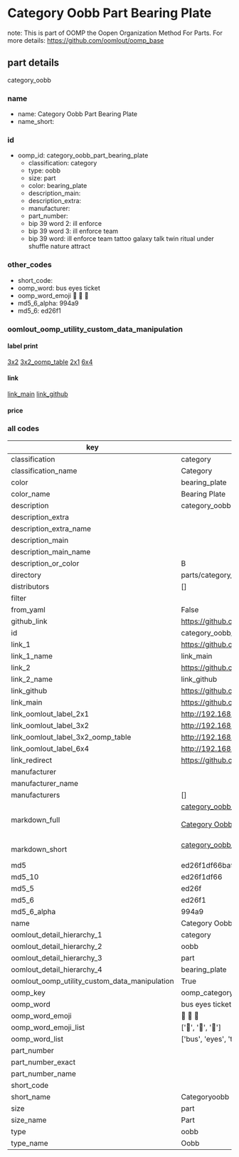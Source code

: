 # Category Oobb Part Bearing Plate  

note: This is part of OOMP the Oopen Organization Method For Parts. For more details: https://github.com/oomlout/oomp_base

##  part details
  



category_oobb



### name
* name: Category Oobb Part Bearing Plate
* name_short: 
### id
* oomp_id: category_oobb_part_bearing_plate
  * classification: category
  * type: oobb
  * size: part
  * color: bearing_plate
  * description_main: 
  * description_extra: 
  * manufacturer: 
  * part_number: 
  * bip 39 word 2: ill enforce
  * bip 39 word 3: ill enforce team
  * bip 39 word: ill enforce team tattoo galaxy talk twin ritual under shuffle nature attract

### other_codes
* short_code: 
* oomp_word: bus eyes ticket
* oomp_word_emoji :bus: :eyes: :ticket:
* md5_6_alpha: 994a9
* md5_6: ed26f1






### oomlout_oomp_utility_custom_data_manipulation
#### label print
[3x2](http://192.168.1.245:1112/?label=oomp%20994a9)
[3x2_oomp_table](http://192.168.1.108:1112/?label=oomp%20994a9)
[2x1](http://192.168.1.242:1112/?label=oomp%20994a9)
[6x4](http://192.168.1.55:1112/?label=oomp%20994a9)    

#### link

[link_main](https://github.com/oomlout/oomlout_oomp_version_1_messy/tree/main/parts/category_oobb_part_bearing_plate) [link_github](https://github.com/oomlout/oomlout_oomp_version_1_messy/tree/main/parts/category_oobb_part_bearing_plate)                             

#### price







### all codes 
| key | value |  
| --- | --- |  
| classification | category |  
| classification_name | Category |  
| color | bearing_plate |  
| color_name | Bearing Plate |  
| description | category_oobb |  
| description_extra |  |  
| description_extra_name |  |  
| description_main |  |  
| description_main_name |  |  
| description_or_color | B  |  
| directory | parts/category_oobb_part_bearing_plate |  
| distributors | [] |  
| filter |  |  
| from_yaml | False |  
| github_link | https://github.com/oomlout/oomlout_oomp_part_src/tree/main/parts/category_oobb_part_bearing_plate |  
| id | category_oobb_part_bearing_plate |  
| link_1 | https://github.com/oomlout/oomlout_oomp_version_1_messy/tree/main/parts/category_oobb_part_bearing_plate |  
| link_1_name | link_main |  
| link_2 | https://github.com/oomlout/oomlout_oomp_version_1_messy/tree/main/parts/category_oobb_part_bearing_plate |  
| link_2_name | link_github |  
| link_github | https://github.com/oomlout/oomlout_oomp_version_1_messy/tree/main/parts/category_oobb_part_bearing_plate |  
| link_main | https://github.com/oomlout/oomlout_oomp_version_1_messy/tree/main/parts/category_oobb_part_bearing_plate |  
| link_oomlout_label_2x1 | http://192.168.1.242:1112/?label=oomp%20994a9 |  
| link_oomlout_label_3x2 | http://192.168.1.245:1112/?label=oomp%20994a9 |  
| link_oomlout_label_3x2_oomp_table | http://192.168.1.108:1112/?label=oomp%20994a9 |  
| link_oomlout_label_6x4 | http://192.168.1.55:1112/?label=oomp%20994a9 |  
| link_redirect | https://github.com/oomlout/oomlout_oomp_version_1_messy/tree/main/parts/category_oobb_part_bearing_plate |  
| manufacturer |  |  
| manufacturer_name |  |  
| manufacturers | [] |  
| markdown_full | [category_oobb_part_bearing_plate](none)<br>[](none)<br>[Category Oobb Part Bearing Plate](none)<br><br> |  
| markdown_short | [category_oobb_part_bearing_plate](none)<br><br> |  
| md5 | ed26f1df66ba9d6f762f7de5bd528b87 |  
| md5_10 | ed26f1df66 |  
| md5_5 | ed26f |  
| md5_6 | ed26f1 |  
| md5_6_alpha | 994a9 |  
| name | Category Oobb Part Bearing Plate |  
| oomlout_detail_hierarchy_1 | category |  
| oomlout_detail_hierarchy_2 | oobb |  
| oomlout_detail_hierarchy_3 | part |  
| oomlout_detail_hierarchy_4 | bearing_plate |  
| oomlout_oomp_utility_custom_data_manipulation | True |  
| oomp_key | oomp_category_oobb_part_bearing_plate |  
| oomp_word | bus eyes ticket |  
| oomp_word_emoji | :bus: :eyes: :ticket: |  
| oomp_word_emoji_list | [':bus:', ':eyes:', ':ticket:'] |  
| oomp_word_list | ['bus', 'eyes', 'ticket'] |  
| part_number |  |  
| part_number_exact |  |  
| part_number_name |  |  
| short_code |  |  
| short_name | Categoryoobb |  
| size | part |  
| size_name | Part |  
| type | oobb |  
| type_name | Oobb |  
